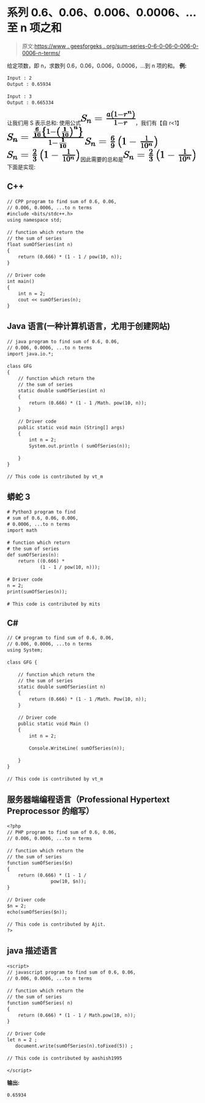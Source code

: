 # 系列 0.6、0.06、0.006、0.0006、…至 n 项之和

> 原文:[https://www . geesforgeks . org/sum-series-0-6-0-06-0-006-0-0006-n-terms/](https://www.geeksforgeeks.org/sum-series-0-6-0-06-0-006-0-0006-n-terms/)

给定项数，即 n，求数列 0.6，0.06，0.006，0.0006，…到 n 项的和。
**例:**

```
Input : 2
Output : 0.65934

Input : 3
Output : 0.665334
```

让我们用 S 表示总和:
使用公式![S_{n}=\frac{a\left ( 1-r^{n} \right )}{1-r}   ](img/7d9081d856df537aa98a213c52366111.png "Rendered by QuickLaTeX.com")，我们有【自 r<1】
![S_{n}=\frac{\frac{6}{10}\left \{ 1-\left ( \frac{1}{10} \right )^n\right \}}{1-\frac{1}{10}}   ](img/0ae68c5db2594d4f7a4d9f27c4c3fab8.png "Rendered by QuickLaTeX.com")
![S_{n}=\frac{6}{9}\left ( 1-\frac{1}{10^n} \right )   ](img/654a203a70ee92981fb43348b5205e61.png "Rendered by QuickLaTeX.com")
![S_{n}=\frac{2}{3}\left ( 1-\frac{1}{10^n} \right )   ](img/b068cce858ad801b11376f0dcb802b6b.png "Rendered by QuickLaTeX.com")
因此需要的总和是![S_{n}=\frac{2}{3}\left ( 1-\frac{1}{10^n} \right )   ](img/b068cce858ad801b11376f0dcb802b6b.png "Rendered by QuickLaTeX.com")
下面是实现:

## C++

```
// CPP program to find sum of 0.6, 0.06,
// 0.006, 0.0006, ...to n terms
#include <bits/stdc++.h>
using namespace std;

// function which return the
// the sum of series
float sumOfSeries(int n)
{
    return (0.666) * (1 - 1 / pow(10, n));
}

// Driver code
int main()
{
    int n = 2;
    cout << sumOfSeries(n);
}
```

## Java 语言(一种计算机语言，尤用于创建网站)

```
// java program to find sum of 0.6, 0.06,
// 0.006, 0.0006, ...to n terms
import java.io.*;

class GFG
{
    // function which return the
    // the sum of series
    static double sumOfSeries(int n)
    {
        return (0.666) * (1 - 1 /Math. pow(10, n));
    }

    // Driver code
    public static void main (String[] args)
    {
        int n = 2;
        System.out.println ( sumOfSeries(n));

    }
}

// This code is contributed by vt_m
```

## 蟒蛇 3

```
# Python3 program to find
# sum of 0.6, 0.06, 0.006,
# 0.0006, ...to n terms
import math

# function which return
# the sum of series
def sumOfSeries(n):
    return ((0.666) *
            (1 - 1 / pow(10, n)));

# Driver code
n = 2;
print(sumOfSeries(n));

# This code is contributed by mits
```

## C#

```
// C# program to find sum of 0.6, 0.06,
// 0.006, 0.0006, ...to n terms
using System;

class GFG {

    // function which return the
    // the sum of series
    static double sumOfSeries(int n)
    {
        return (0.666) * (1 - 1 /Math. Pow(10, n));
    }

    // Driver code
    public static void Main ()
    {
        int n = 2;

        Console.WriteLine( sumOfSeries(n));

    }
}

// This code is contributed by vt_m
```

## 服务器端编程语言（Professional Hypertext Preprocessor 的缩写）

```
<?php
// PHP program to find sum of 0.6, 0.06,
// 0.006, 0.0006, ...to n terms

// function which return the
// the sum of series
function sumOfSeries($n)
{
    return (0.666) * (1 - 1 /
                pow(10, $n));
}

// Driver code
$n = 2;
echo(sumOfSeries($n));

// This code is contributed by Ajit.
?>
```

## java 描述语言

```
<script>
// javascript program to find sum of 0.6, 0.06,
// 0.006, 0.0006, ...to n terms

// function which return the
// the sum of series
function sumOfSeries( n)
{
    return (0.666) * (1 - 1 / Math.pow(10, n));
}

// Driver Code
let n = 2 ;
   document.write(sumOfSeries(n).toFixed(5)) ;

// This code is contributed by aashish1995

</script>
```

**输出:**

```
0.65934
```